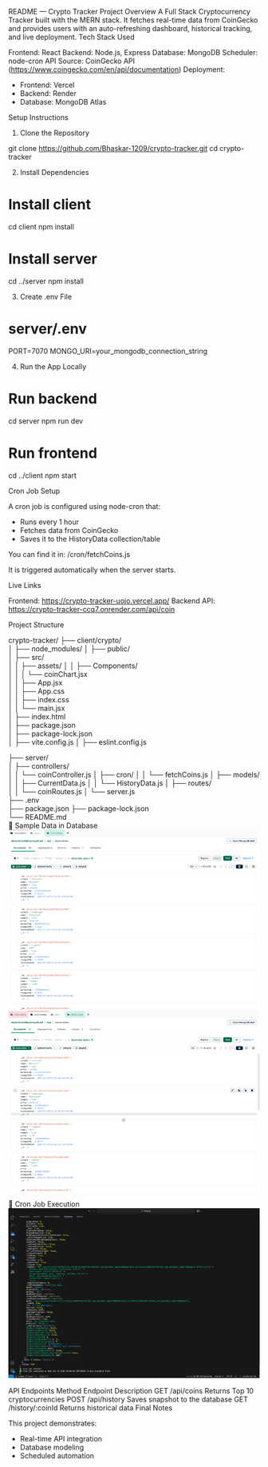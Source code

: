 README — Crypto Tracker
 Project Overview
A Full Stack Cryptocurrency Tracker built with the MERN stack. It fetches real-time data from CoinGecko and provides users with an auto-refreshing dashboard, historical tracking, and live deployment.
Tech Stack Used

Frontend: React
Backend: Node.js, Express
Database: MongoDB
Scheduler: node-cron
API Source: CoinGecko API (https://www.coingecko.com/en/api/documentation)
Deployment:
- Frontend: Vercel
- Backend: Render 
- Database: MongoDB Atlas 

 Setup Instructions
1. Clone the Repository

git clone https://github.com/Bhaskar-1209/crypto-tracker.git
cd crypto-tracker

2. Install Dependencies

# Install client
cd client
npm install

# Install server
cd ../server
npm install

3. Create .env File

# server/.env
PORT=7070
MONGO_URI=your_mongodb_connection_string

4. Run the App Locally

# Run backend
cd server
npm run dev

# Run frontend
cd ../client
npm start

Cron Job Setup

A cron job is configured using node-cron that:
- Runs every 1 hour
- Fetches data from CoinGecko
- Saves it to the HistoryData collection/table

You can find it in:
/cron/fetchCoins.js

It is triggered automatically when the server starts.

Live Links

Frontend: https://crypto-tracker-uojo.vercel.app/
Backend API: https://crypto-tracker-ccq7.onrender.com/api/coin


 Project Structure

crypto-tracker/
├── client/crypto/         
│   ├── node_modules/
│   ├── public/                  
│   ├── src/                     
│   │   ├── assets/
│   │   ├── Components/        
│   │   │   └── coinChart.jsx    
│   │   ├── App.jsx             
│   │   ├── App.css              
│   │   ├── index.css          
│   │   └── main.jsx             
│   ├── index.html               
│   ├── package.json            
│   ├── package-lock.json        
│   ├── vite.config.js 
│   ├── eslint.config.js        


├── server/                 
│   ├── controllers/           
│   │   └── coinController.js
│   ├── cron/
│   │   └── fetchCoins.js
│   ├── models/               
│   │   ├── CurrentData.js
│   │   └── HistoryData.js
│   ├── routes/                 
│   │   └── coinRoutes.js
│   └── server.js     
        ├── .env                                   
├── package.json
├── package-lock.json  
└── README.md  
🔹 Sample Data in Database
 ![Demo Screenshot](./client/crypto/src/assets/DB_1.png)
 ![Demo Screenshot](./client/crypto/src/assets/DB_2.png)
 
🔹 Cron Job Execution
 ![Demo Screenshot](./client/crypto/src/assets/Corn.png)

API Endpoints
Method	Endpoint	Description
GET	/api/coins	Returns Top 10 cryptocurrencies
POST	/api/history	Saves snapshot to the database
GET	/history/:coinId
    Returns historical data 
Final Notes

This project demonstrates:
- Real-time API integration
- Database modeling
- Scheduled automation
